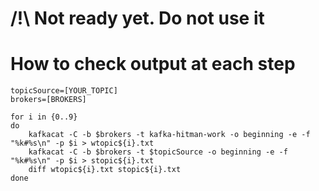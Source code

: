 # /!\ Not ready yet. Do not use it

# How to check output at each step

```
topicSource=[YOUR_TOPIC]
brokers=[BROKERS]

for i in {0..9}
do
	kafkacat -C -b $brokers -t kafka-hitman-work -o beginning -e -f "%k#%s\n" -p $i > wtopic${i}.txt
	kafkacat -C -b $brokers -t $topicSource -o beginning -e -f "%k#%s\n" -p $i > stopic${i}.txt
	diff wtopic${i}.txt stopic${i}.txt
done
```